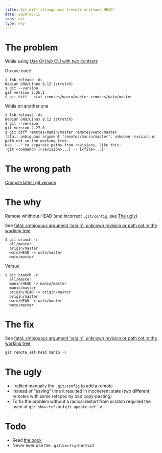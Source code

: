 ```yaml
---
title: Git diff strangeness (remote whithout HEAD)
date: 2020-06-15
tags: git
type: why
---
```


# The problem

While using [Use GitHub CLI with two contexts](2020-06-13T11_27_02Z.md)

On one node

```console
$ lsb_release -ds
Debian GNU/Linux 9.12 (stretch)
$ git --version
git version 2.26.1
$ git diff --stat remotes/manin/master remotes/wato/master
```

While on another one

```console
$ lsb_release -ds
Debian GNU/Linux 9.12 (stretch)
$ git --version
git version 2.27.0
$ git diff remotes/manin/master remotes/wato/master
fatal: ambiguous argument 'remotes/manin/master': unknown revision or path not in the working tree.
Use '--' to separate paths from revisions, like this:
'git <command> [<revision>...] -- [<file>...]'
```

# The wrong path

[Compile latest git version](2020-06-14T17_57_08Z.md)

# The why

Remote whithout HEAD (and incorrect `.git/config`, see [The ugly](#the-ugly))

See [fatal: ambiguous argument 'origin': unknown revision or path not in the working tree][]

```console
$ git branch -r
  all/master
  origin/master
  wato/HEAD -> wato/master
  wato/master
```

Versus

```console
$ git branch -r
  all/master
  manin/HEAD -> manin/master
  manin/master
  origin/HEAD -> origin/master
  origin/master
  wato/HEAD -> wato/master
  wato/master
```

[fatal: ambiguous argument 'origin': unknown revision or path not in the working tree]:
	https://stackoverflow.com/questions/45096755/fatal-ambiguous-argument-origin-unknown-revision-or-path-not-in-the-working "stackoverflow.com"

# The fix

See [fatal: ambiguous argument 'origin': unknown revision or path not in the working tree][]

```bash
git remote set-head manin -a
```

# The ugly

- I edited manually the `.git/config` to add a remote
- Instead of "saving" time it resulted in incoherent state (two
  different remotes with same refspec by bad copy-pasting)
- To fix the problem without a radical restart from scratch required
  the used of `git show-ref` and `git update-ref -d`

# Todo

- Read [the book](https://git-scm.com/book/en/v2)
- Never ever use the `.git/config` shortcut

[Local Variables:]::
[indent-tabs-mode: nil]::
[End:]::
